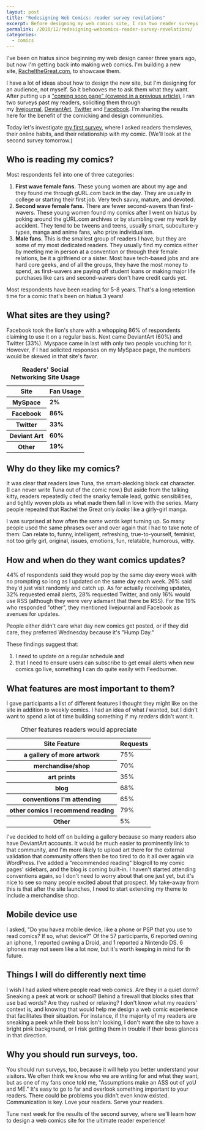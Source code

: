 ```yaml
---
layout: post
title: "Redesigning Web Comics: reader survey revelations"
excerpt: Before designing my web comics site, I ran two reader surveys. Hearing what readers have to say can only help you build a better site. This first survey reveals how my readership has changed over the years and what site they're using. Some things I was expecting, but there were some surprises and revelations as well.
permalink: /2010/12/redesigning-webcomics-reader-survey-revelations/
categories:
  - comics
---
```

I've been on hiatus since beginning my web design career three years ago, but now I'm getting back into making web comics. I'm building a new site, <a href="http://RacheltheGreat.com">RacheltheGreat.com</a>, to showcase them.

I have a lot of ideas about how to design the new site, but I'm designing for an audience, not myself. So it behooves me to ask them what they want. After putting up a <a href="http://rachelnabors.com/portfolio/redesigning-webcomics-rachelthegreat-com-and-the-much-maligned-coming-soon-page/">"coming soon page" (covered in a previous article)</a>, I ran two surveys past my readers, soliciting them through my <a href="http://crowhen.livejournal.com">livejournal</a>, <a href="http://rachelthegreat.deviantart.com/">DeviantArt</a>, <a href="http://twitter.com/tunapkatz">Twitter</a> and <a href="http://www.facebook.com/pages/Rachel-the-Great-Nabors/41904363321">Facebook</a>. I'm sharing the results here for the benefit of the comicking and design communities.

Today let's investigate <a href="https://spreadsheets.google.com/embeddedform?formkey=dHp4QUJPRFN0NXdqNUFiNXpsUmZtc3c6MQ">my first survey</a>, where I asked readers themsleves, their online habits, and their relationship with my comic. (We'll look at the second survey tomorrow.)

<h2>Who is reading my comics?</h2>
Most respondents fell into one of three categories:
<ol>
  <li><strong>First wave female fans.</strong> These young women are about my age and they found me through gURL.com back in the day. They are usually in college or starting their first job. Very tech savvy, mature, and devoted.<strong> </strong></li>
  <li><strong>Second wave female fans.</strong> There are fewer second-wavers than first-wavers. These young women found my comics after I went on hiatus by poking around the gURL.com archives or by stumbling over my work by accident. They tend to be tweens and teens, usually smart, subculture-y types, manga and anime fans, who prize individualism.</li>
  <li><strong>Male fans.</strong> This is the smallest group of readers I have, but they are some of my most dedicated readers. They usually find my comics either by meeting me in person at a convention or through their female relations, be it a girlfriend or a sister. Most have tech-based jobs and are hard core geeks, and of all the groups, they have the most money to spend, as first-wavers are paying off student loans or making major life purchases like cars and second-wavers don't have credit cards yet.</li>
</ol>
Most respondents have been reading for 5-8 years. That's a long retention time for a comic that's been on hiatus 3 years!
<h2>What sites are they using?</h2>
Facebook took the lion's share with a whopping 86% of respondents claiming to use it on a regular basis. Next came DeviantArt (60%) and Twitter (33%). Myspace came in last with only two people vouching for it. However, if I had solicited responses on my MySpace page, the numbers would be skewed in that site's favor.
<table style="font-weight: bold;"><caption>Readers' Social Networking Site Usage</caption>
<thead>
<tr>
<th id="site-site" scope="col">Site</th>
<th id="site-use" scope="col">Fan Usage</th>
</tr>
</thead>
<tbody>
<tr>
<th id="site1" scope="row">MySpace</th>
<td>2%</td>
</tr>
<tr>
<th id="site2" scope="row">Facebook</th>
<td>86%</td>
</tr>
<tr>
<th id="site3" scope="row">Twitter</th>
<td>33%</td>
</tr>
<tr>
<th id="site4" scope="row">Deviant Art</th>
<td>60%</td>
</tr>
<tr>
<th id="site5" scope="row">Other</th>
<td>19%</td>
</tr>
</tbody>
</table>
<h2>Why do they like my comics?</h2>
It was clear that readers love Tuna, the smart-alecking black cat character. (I can never write Tuna out of the comic now.) But aside from the talking kitty, readers repeatedly cited the snarky female lead, gothic sensibilities, and tightly woven plots as what made them fall in love with the series. Many people repeated that Rachel the Great only <em>looks</em> like a girly-girl manga.

I was surprised at how often the same words kept turning up. So many people used the same phrases over and over again that I had to take note of them: Can relate to, funny, intelligent, refreshing, true-to-yourself, feminist, not too girly girl, original, issues, emotions, fun, relatable, humorous, witty.
<h2>How and when do they want comics updates?</h2>
44% of respondents said they would pop by the same day every week with no prompting so long as I updated on the same day each week. 26% said they'd just visit randomly and catch up. As for actually receiving updates, 32% requested email alerts, 28% requested Twitter, and only 16% would use RSS (although they were very adamant that there be RSS). For the 19% who responded "other", they mentioned livejournal and Facebook as avenues for updates.

People either didn't care what day new comics get posted, or if they did care, they preferred Wednesday because it's "Hump Day."

These findings suggest that:
<ol>
  <li>I need to update on a regular schedule and</li>
  <li>that I need to ensure users can subscribe to get email alerts when new comics go live, something I can do quite easily with Feedburner.</li>
</ol>
<h2>What features are most important to them?</h2>
I gave participants a list of different features I thought they might like on the site in addition to weekly comics. I had an idea of what <em>I</em> wanted, but I didn't want to spend a lot of time building something if my <em>readers</em> didn't want it.
<table><caption>Other features readers would appreciate</caption>
<thead>
<tr>
<th id="feature-features" scope="col">Site Feature</th>
<th id="feature-request" scope="col">Requests</th>
</tr>
</thead>
<tbody>
<tr>
<th id="feature1" scope="row">a gallery of more artwork</th>
<td>75%</td>
</tr>
<tr>
<th id="feature2" scope="row">merchandise/shop</th>
<td>70%</td>
</tr>
<tr>
<th id="feature3" scope="row">art prints</th>
<td>35%</td>
</tr>
<tr>
<th id="feature4" scope="row">blog</th>
<td>68%</td>
</tr>
<tr>
<th id="feature5" scope="row">conventions I'm attending</th>
<td>65%</td>
</tr>
<tr>
<th id="feature6" scope="row">other comics I recommend reading</th>
<td>79%</td>
</tr>
<tr>
<th id="feature7" scope="row">Other</th>
<td>5%</td>
</tr>
</tbody>
</table>
I've decided to hold off on building a gallery because so many readers also have DeviantArt accounts. It would be much easier to prominently link to that community, and I'm more likely to upload art there for the external validation that community offers then be too tired to do it all over again via WordPress. I've added a "recommended reading" blogroll to my comic pages' sidebars, and the blog is coming built-in. I haven't started attending conventions again, so I don't need to worry about that one just yet, but it's nice to see so many people excited about that prospect. My take-away from this is that after the site launches, I need to start extending my theme to include a merchandise shop.
<h2>Mobile device use</h2>
I asked, "Do you havea mobile device, like a phone or PSP that you use to read comics? If so, what device?" Of the 57 participants, 6 reported owning an iphone, 1 reported owning a Droid, and 1 reported a Nintendo DS. 6 iphones may not seem like a lot now, but it's worth keeping in mind for th future.
<h2>Things I will do differently next time</h2>
I wish I had asked where people read web comics. Are they in a quiet dorm? Sneaking a peek at work or school? Behind a firewall that blocks sites that use bad words? Are they rushed or relaxing? I don't know what my readers' context is, and knowing that would help me design a web comic experience that facilitates their situation. For instance, if the majority of my readers are sneaking a peek while their boss isn't looking, I don't want the site to have a bright pink background, or I risk getting them in trouble if their boss glances in that direction.
<h2>Why you should run surveys, too.</h2>
You should run surveys, too, because it will help you better understand your visitors. We often think we know who we are writing for and what they want, but as one of my fans once told me, "Assumptions make an ASS out of yoU and ME." It's easy to go to far and overlook something important to your readers. There could be problems you didn't even know existed. Communication is key. Love your readers. Serve your readers.

Tune next week for the results of the second survey, where we'll learn how to design a web comics site for the ultimate reader experience!